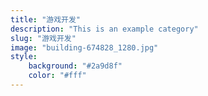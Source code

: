 ```yaml
---
title: "游戏开发"
description: "This is an example category"
slug: "游戏开发"
image: "building-674828_1280.jpg"
style:
    background: "#2a9d8f"
    color: "#fff"
---
```

